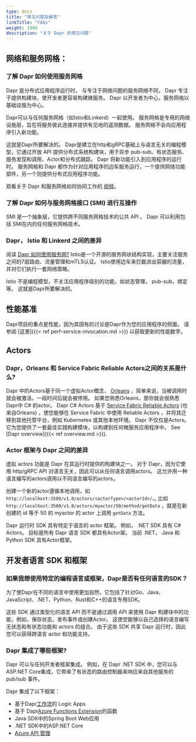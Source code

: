 ```yaml
---
type: docs
title: "常见问题及解答"
linkTitle: "FAQs"
weight: 1000
description: "关于 Dapr 的常见问题"
---
```


## 网络和服务网格：

### 了解 Dapr 如何使用服务网格

Dapr 是分布式应用程序运行时。  与专注于网络问题的服务网络不同， Dapr 专注于提供构建块，使开发者更容易构建微服务。  Dapr 以开发者为中心，服务网格以基础设施为中心。

Dapr可以与任何服务网格（如Istio和Linkerd）一起使用。 服务网格是专用的网络设施层，旨在将服务彼此连接并提供有见地的遥测数据。 服务网格不会向应用程序引入新功能。

这就是Dapr所要解决的。 Dapr是建立在http和gRPC基础上与语言无关的编程模型，它通过开放 API 提供分布式系统构建块，用于异步 pub-sub、有状态服务、服务发现和调用、Actor和分布式跟踪。 Dapr 将新功能引入到应用程序的运行时。 服务网格和 Dapr 都作为针对应用程序的边车服务运行，一个提供网络功能部件，另一个则提供分布式应用程序功能。

观看关于 Dapr 和服务网格如何协同工作的 [视频](https://www.youtube.com/watch?v=xxU68ewRmz8&feature=youtu.be&t=140)。

### 了解 Dapr 如何与服务网格接口 (SMI) 进行互操作

SMI 是一个抽象层，它提供跨不同服务网格技术的公共 API 。  Dapr 可以利用包括 SMI在内的任何服务网格技术。

### Dapr， Istio 和 Linkerd 之间的差异

阅读 [Dapr 如何使用服务网?](https://github.com/dapr/dapr/wiki/FAQ#how-does-dapr-work-with-service-meshes) Istio是一个开源的服务网状结构实现，主要关注服务之间的7层路由、流量管理和mTLS认证。 Istio使用边车来拦截进出容器的流量，并对它们执行一套网络策略。

Istio 不是编程模型，不关注应用程序级别的功能，如状态管理， pub-sub，绑定等。 这就是Dapr所要解决的。

## 性能基准
Dapr项目的重点是性能，因为其固有的讨论是Dapr作为您的应用程序的侧面。 请参阅 [这里]({{< ref perf-service-invocation.md >}}) 以获取更新的性能数字。

## Actors

### Dapr，Orleans 和 Service Fabric Reliable Actors之间的关系是什么?

Dapr 中的Actors基于同一个虚拟Actor概念， [Orleans](https://www.microsoft.com/research/project/orleans-virtual-actors/) ，简单来说，当被调用时就会被激活，一段时间后就会被停用。 如果您熟悉Orleans，那你就会很熟悉Dapr中 C# 的actor。 Dapr C# Actors 基于 [Service Fabric Reliable Actors](https://docs.microsoft.com/azure/service-fabric/service-fabric-reliable-actors-introduction) (也来自Orleans) ，使您能够在 Service Fabric 中使用 Reliable Actors ，并将其迁移到其他托管平台，例如 Kubernetes 或其他本地环境。 Dapr 不仅仅是Actors。 它为您提供了一套最佳实践构建模块，以构建到任何微服务应用程序中。 See [Dapr overview]({{< ref overview.md >}}).

### Actor 框架与 Dapr 之间的差异

虚拟 actors 功能是 Dapr 在其运行时提供的构建块之一。 对于 Dapr，因为它使用 http/gRPC API 对语言无关，因此可以从任何语言调用actors。 这允许用一种语言编写的actors调用以不同语言编写的actors。

创建一个新的actor遵循本地调用，如`http://localhost:3500/v1.0/actors/<actorType>/<actorId>/…`, 比如 `http://localhost:3500/v1.0/actors/myactor/50/method/getData` ，就是在新创建的  id 等于 50 的 myactor 的 actor 上调用 `getData` 方法。

Dapr 运行时 SDK 具有特定于语言的 actor 框架。 例如， .NET SDK 具有 C# Actors。 目标是所有 Dapr 语言 SDK 都具有Actor架。 当前 .NET， Java 和 Python SDK 具有Actor框架。

## 开发者语言 SDK 和框架

### 如果我想使用特定的编程语言或框架，Dapr是否有任何语言的SDK？

为了使Dapr在不同的语言中使用更加自然，它包括了针对Go、Java、JavaScript、.NET、Python、Rust和C++的语言专用SDK。

这些 SDK 通过类型化的语言 API 而不是通过调用 API 来使用 Dapr 构建块中的功能，例如，保存状态，发布事件或创建Actor。 这使您能够以自己选择的语言编写无状态和有状态功能和 actors 的组合。 由于这些 SDK 共享 Dapr 运行时，因此您可以获得跨语言 actor 和功能支持。

### Dapr 集成了哪些框架?
Dapr 可以与任何开发者框架集成。 例如，在 Dapr .NET SDK 中，您可以与 ASP.NET Core集成，它带来了有状态的路由控制器来响应来自其他服务的 pub/sub 事件。

Dapr 集成了以下框架：

- 基于Dapr[工作流](https://github.com/dapr/workflows)的 Logic Apps
- 基于 Dapr[Azure Functions Extension](https://github.com/dapr/azure-functions-extension)的函数
- Java SDK中的Spring Boot Web应用
- .NET SDK中的ASP.NET Core
- [Azure API 管理](https://cloudblogs.microsoft.com/opensource/2020/09/22/announcing-dapr-integration-azure-api-management-service-apim/)
